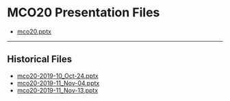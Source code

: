 <!--
This is a machine generated file, and should not be edited, as it will be overwritten with future updates.
-->

# MCO20 Presentation Files

- [mco20.pptx](https://globaleventcdn.blob.core.windows.net/assets/mco/mco20/mco20.pptx)
---
## Historical Files
- [mco20-2019-10_Oct-24.pptx](https://globaleventcdn.blob.core.windows.net/assets/mco/mco20/mco20-2019-10_Oct-24.pptx)
- [mco20-2019-11_Nov-04.pptx](https://globaleventcdn.blob.core.windows.net/assets/mco/mco20/mco20-2019-11_Nov-04.pptx)
- [mco20-2019-11_Nov-13.pptx](https://globaleventcdn.blob.core.windows.net/assets/mco/mco20/mco20-2019-11_Nov-13.pptx)


